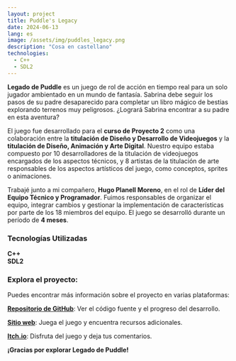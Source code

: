 ```yaml
---
layout: project
title: Puddle's Legacy
date: 2024-06-13
lang: es
image: /assets/img/puddles_legacy.png
description: "Cosa en castellano"
technologies:
  - C++
  - SDL2
---
```


<link rel="stylesheet" type='text/css' href="https://cdn.jsdelivr.net/gh/devicons/devicon@latest/devicon.min.css" /> 

<p><b>Legado de Puddle</b> es un juego de rol de acción en tiempo real para un solo jugador ambientado en un mundo de fantasía. Sabrina debe seguir los pasos de su padre desaparecido para completar un libro mágico de bestias explorando terrenos muy peligrosos. ¿Logrará Sabrina encontrar a su padre en esta aventura?</p>

<p>El juego fue desarrollado para el <b>curso de Proyecto 2</b> como una colaboración entre la <b>titulación de Diseño y Desarrollo de Videojuegos</b> y la <b>titulación de Diseño, Animación y Arte Digital</b>. Nuestro equipo estaba compuesto por 10 desarrolladores de la titulación de videojuegos encargados de los aspectos técnicos, y 8 artistas de la titulación de arte responsables de los aspectos artísticos del juego, como conceptos, sprites o animaciones.</p>

<p>Trabajé junto a mi compañero, <b>Hugo Planell Moreno</b>, en el rol de <b>Líder del Equipo Técnico y Programador</b>. Fuimos responsables de organizar el equipo, integrar cambios y gestionar la implementación de características por parte de los 18 miembros del equipo. El juego se desarrolló durante un período de <b>4 meses</b>.</p>

<div class="skills-section">
  <h3>Tecnologías Utilizadas</h3>
  <div class="skills">
    <div class="skill">
      <i class="devicon-cplusplus-plain colored"></i>
      <span><b>C++</b></span>
    </div>
    <div class="skill">
      <i class="devicon-sdl-plain colored"></i>
      <span><b>SDL2</b></span>
    </div>
  </div>
</div>  

<h3>Explora el proyecto:</h3>

<p>Puedes encontrar más información sobre el proyecto en varias plataformas:</p>
<p><a href="https://github.com/Pistachio-Studios/Puddles-Legacy"><b>Repositorio de GitHub</b></a>: Ver el código fuente y el progreso del desarrollo.</p>
<p><a href="https://pistachio-studios.github.io/Puddles-Legacy/"><b>Sitio web</b></a>: Juega el juego y encuentra recursos adicionales.</p>
<p><a href="https://martagnarta.itch.io/puddles-legacy"><b>Itch.io</b></a>: Disfruta del juego y deja tus comentarios.</p>

<p><b>¡Gracias por explorar Legado de Puddle!</b></p>

